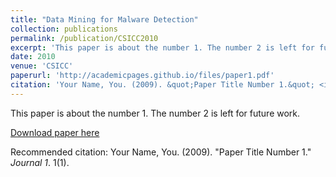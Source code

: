 ```yaml
---
title: "Data Mining for Malware Detection"
collection: publications
permalink: /publication/CSICC2010
excerpt: 'This paper is about the number 1. The number 2 is left for future work.'
date: 2010
venue: 'CSICC'
paperurl: 'http://academicpages.github.io/files/paper1.pdf'
citation: 'Your Name, You. (2009). &quot;Paper Title Number 1.&quot; <i>Journal 1</i>. 1(1).'
---
```

This paper is about the number 1. The number 2 is left for future work.

[Download paper here](http://academicpages.github.io/files/paper1.pdf)

Recommended citation: Your Name, You. (2009). "Paper Title Number 1." <i>Journal 1</i>. 1(1).
